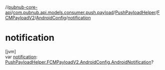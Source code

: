 //[pubnub-core-api](../../../../../index.md)/[com.pubnub.api.models.consumer.push.payload](../../../index.md)/[PushPayloadHelper](../../index.md)/[FCMPayloadV2](../index.md)/[AndroidConfig](index.md)/[notification](notification.md)

# notification

[jvm]\
var [notification](notification.md): [PushPayloadHelper.FCMPayloadV2.AndroidConfig.AndroidNotification](-android-notification/index.md)?
